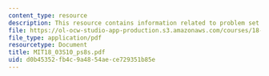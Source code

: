 ```yaml
---
content_type: resource
description: This resource contains information related to problem set 8.
file: https://ol-ocw-studio-app-production.s3.amazonaws.com/courses/18-03-differential-equations-spring-2010/d0b45352fb4c9a4854aece729351b85e_MIT18_03S10_ps8s.pdf
file_type: application/pdf
resourcetype: Document
title: MIT18_03S10_ps8s.pdf
uid: d0b45352-fb4c-9a48-54ae-ce729351b85e
---
```

